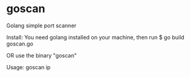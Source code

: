 # goscan
Golang simple port scanner

Install:
You need golang installed on your machine, then run 
$ go build goscan.go

OR use the binary "goscan"

Usage: goscan ip
